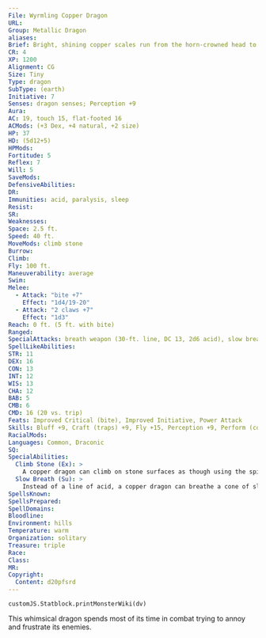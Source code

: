 ```yaml
---
File: Wyrmling Copper Dragon
URL: 
Group: Metallic Dragon
aliases: 
Brief: Bright, shining copper scales run from the horn-crowned head to the ridged tail of this long-winged dragon.
CR: 4
XP: 1200
Alignment: CG
Size: Tiny
Type: dragon
SubType: (earth)
Initiative: 7
Senses: dragon senses; Perception +9
Aura: 
AC: 19, touch 15, flat-footed 16
ACMods: (+3 Dex, +4 natural, +2 size)
HP: 37
HD: (5d12+5)
HPMods: 
Fortitude: 5
Reflex: 7
Will: 5
SaveMods: 
DefensiveAbilities: 
DR: 
Immunities: acid, paralysis, sleep
Resist: 
SR: 
Weaknesses: 
Space: 2.5 ft.
Speed: 40 ft.
MoveMods: climb stone
Burrow: 
Climb: 
Fly: 100 ft.
Maneuverability: average
Swim: 
Melee: 
  - Attack: "bite +7"
    Effect: "1d4/19-20"
  - Attack: "2 claws +7"
    Effect: "1d3"
Reach: 0 ft. (5 ft. with bite)
Ranged: 
SpecialAttacks: breath weapon (30-ft. line, DC 13, 2d6 acid), slow breath
SpellLikeAbilities: 
STR: 11
DEX: 16
CON: 13
INT: 12
WIS: 13
CHA: 12
BAB: 5
CMB: 6
CMD: 16 (20 vs. trip)
Feats: Improved Critical (bite), Improved Initiative, Power Attack
Skills: Bluff +9, Craft (traps) +9, Fly +15, Perception +9, Perform (comedy) +6, Sense Motive +9, Stealth +19
RacialMods: 
Languages: Common, Draconic
SQ: 
SpecialAbilities:
  Climb Stone (Ex): >
    A copper dragon can climb on stone surfaces as though using the spider climb spell.
  Slow Breath (Su): >
    Instead of a line of acid, a copper dragon can breathe a cone of slowing gas. Those in the cone must make a Fortitude save or be slowed (as per the spell slow for 1d6 rounds plus 1 round per age category of the dragon.
SpellsKnown: 
SpellsPrepared: 
SpellDomains: 
Bloodline: 
Environment: hills
Temperature: warm
Organization: solitary
Treasure: triple
Race: 
Class: 
MR: 
Copyright:
  Content: d20pfsrd
---
```

```dataviewjs
customJS.Statblock.printMonsterWiki(dv)
```
This whimsical dragon spends most of its time in combat trying to annoy and frustrate its enemies.
